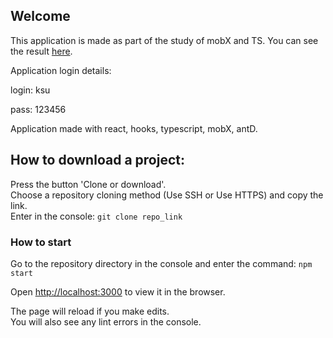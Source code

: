 ## Welcome

This application is made as part of the study of mobX and TS.
You can see the result [here](https://ksuburn.github.io/mobXStudy/ ).<br>

Application login details:

login: ksu

pass: 123456

Application made with react, hooks, typescript, mobX, antD.

## How to download a project:

Press the button 'Clone or download'.<br>
Choose a repository cloning method (Use SSH or Use HTTPS) and copy the link.<br>
Enter in the console: ```git clone repo_link```<br>

### How to start

Go to the repository directory in the console and enter the command: 
```npm start```

Open [http://localhost:3000](http://localhost:3000) to view it in the browser.

The page will reload if you make edits.<br>
You will also see any lint errors in the console.
